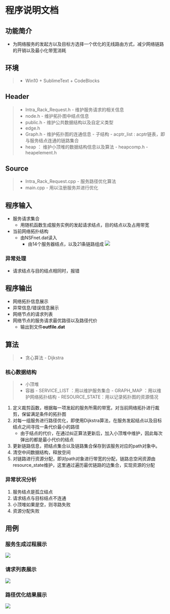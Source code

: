 程序说明文档
==
## 功能简介
- 为网络服务的发起方以及目标方选择一个优化的无线路由方式，减少网络链路的开销以及最小化带宽消耗

## 环境
>- Win10 + SublimeText + CodeBlocks

## Header
>- Intra_Rack_Request.h
	- 维护服务请求的相关信息
>- node.h
	- 维护拓扑图中结点信息
>- public.h
	- 维护公共数据结构以及自定义类型
>- edge.h
>- Graph.h
	- 维护拓扑图的连通信息
	- 子结构
		- acptr_list : acptr链表，即与服务结点连通的链路集合
>- heap ： 维护小顶堆的数据结构信息以及算法
	- heapcomp.h
	- heapelement.h

## Source
>- Intra_Rack_Request.cpp
	- 服务路径优化算法
>- main.cpp
	- 用以注册服务并进行优化


## 程序输入
- 服务请求集合
	- 用随机函数生成服务实例的发起请求结点，目的结点以及占用带宽
- 当前网络拓扑结构
	- 由NSFnet.dat读入
		- 由14个服务器结点，以及21条链路组成
![](https://i.imgur.com/2FRy57c.png)

### 异常处理
- 请求结点与目的结点相同时，报错


## 程序输出

- 网络拓扑信息展示
- 异常信息/错误信息展示
- 网络节点的请求列表
- 网络节点的服务请求最优路径以及路径代价
	- 输出到文件**outfile.dat**


## 算法
>- 贪心算法
	- Dijkstra

### 核心数据结构
>- 小顶堆
>- 容器
	- SERVICE_LIST  ：用以维护服务集合
	- GRAPH_MAP     ：用以维护网络拓扑结构
	- RESOURCE_STATE：用以记录拓扑图的资源情况



1. 定义裁剪函数，根据每一项发起的服务所需的带宽，对当前网络拓扑进行裁剪，保留满足条件的拓扑图
2. 对每一组服务进行路径优化，即使用Dijkstra算法，在服务发起结点以及目标结点之间寻找一条代价最小的路径
	- 由于结点的代价，在通过纠正算法更新后，加入小顶堆中维护，因此每次弹出的都是最小代价的结点
3. 更新链路信息，把结点集合以及链路集合保存到该服务对应的path对象中。
4. 清空中间数据结构，释放空间
4. 对链路进行资源分配，即对path对象进行带宽的分配，链路总空闲资源由resource_state维护，这里通过遍历最优链路的边集合，实现资源的分配

### 异常状况分析
1. 服务结点是孤立结点
2. 请求结点与目标结点不连通
3. 小顶堆如果是空，则寻路失败
4. 资源分配失败


## 用例
 
### 服务生成过程展示
![](https://i.imgur.com/xjqgVfI.png)

### 请求列表展示
![](https://i.imgur.com/XT9Vsbi.png)


### 路径优化结果展示
![](https://i.imgur.com/AZZ9agL.png)

